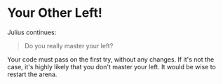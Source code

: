 # Your Other Left!

Julius continues:

> Do you really master your left?

Your code must pass on the first try, without any changes. If it's not the case, it's highly likely that you don't master your left. It would be wise to restart the arena.
